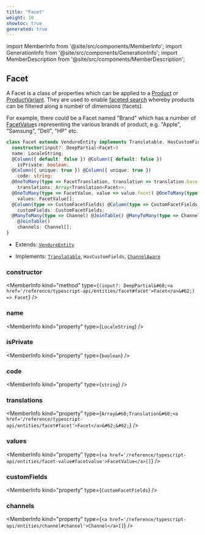 ```yaml
---
title: "Facet"
weight: 10
showtoc: true
generated: true
---
```

<!-- This file was generated from the Vendure source. Do not modify. Instead, re-run the "docs:build" script -->
import MemberInfo from '@site/src/components/MemberInfo';
import GenerationInfo from '@site/src/components/GenerationInfo';
import MemberDescription from '@site/src/components/MemberDescription';


## Facet

<GenerationInfo sourceFile="packages/core/src/entity/facet/facet.entity.ts" sourceLine="25" packageName="@vendure/core" />

A Facet is a class of properties which can be applied to a <a href='/reference/typescript-api/entities/product#product'>Product</a> or <a href='/reference/typescript-api/entities/product-variant#productvariant'>ProductVariant</a>.
They are used to enable [faceted search](https://en.wikipedia.org/wiki/Faceted_search) whereby products
can be filtered along a number of dimensions (facets).

For example, there could be a Facet named "Brand" which has a number of <a href='/reference/typescript-api/entities/facet-value#facetvalue'>FacetValue</a>s representing
the various brands of product, e.g. "Apple", "Samsung", "Dell", "HP" etc.

```ts title="Signature"
class Facet extends VendureEntity implements Translatable, HasCustomFields, ChannelAware {
  constructor(input?: DeepPartial<Facet>)
  name: LocaleString;
  @Column({ default: false }) @Column({ default: false })
    isPrivate: boolean;
  @Column({ unique: true }) @Column({ unique: true })
    code: string;
  @OneToMany(type => FacetTranslation, translation => translation.base, { eager: true }) @OneToMany(type => FacetTranslation, translation => translation.base, { eager: true })
    translations: Array<Translation<Facet>>;
  @OneToMany(type => FacetValue, value => value.facet) @OneToMany(type => FacetValue, value => value.facet)
    values: FacetValue[];
  @Column(type => CustomFacetFields) @Column(type => CustomFacetFields)
    customFields: CustomFacetFields;
  @ManyToMany(type => Channel) @JoinTable() @ManyToMany(type => Channel)
    @JoinTable()
    channels: Channel[];
}
```
* Extends: <code><a href='/reference/typescript-api/entities/vendure-entity#vendureentity'>VendureEntity</a></code>


* Implements: <code><a href='/reference/typescript-api/entities/interfaces#translatable'>Translatable</a></code>, <code>HasCustomFields</code>, <code><a href='/reference/typescript-api/entities/interfaces#channelaware'>ChannelAware</a></code>



<div className="members-wrapper">

### constructor

<MemberInfo kind="method" type={`(input?: DeepPartial&#60;<a href='/reference/typescript-api/entities/facet#facet'>Facet</a>&#62;) => Facet`}   />


### name

<MemberInfo kind="property" type={`LocaleString`}   />


### isPrivate

<MemberInfo kind="property" type={`boolean`}   />


### code

<MemberInfo kind="property" type={`string`}   />


### translations

<MemberInfo kind="property" type={`Array&#60;Translation&#60;<a href='/reference/typescript-api/entities/facet#facet'>Facet</a>&#62;&#62;`}   />


### values

<MemberInfo kind="property" type={`<a href='/reference/typescript-api/entities/facet-value#facetvalue'>FacetValue</a>[]`}   />


### customFields

<MemberInfo kind="property" type={`CustomFacetFields`}   />


### channels

<MemberInfo kind="property" type={`<a href='/reference/typescript-api/entities/channel#channel'>Channel</a>[]`}   />




</div>
